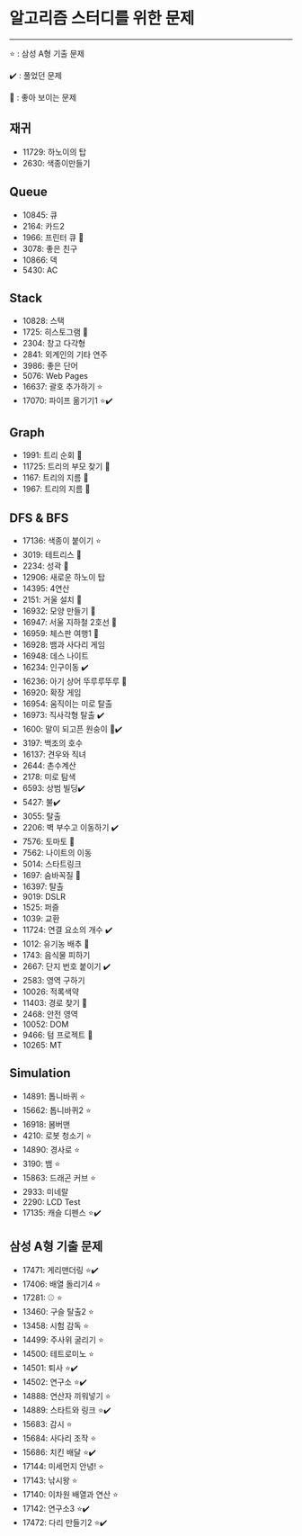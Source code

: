 # 알고리즘 스터디를 위한 문제

---

:star: : 삼성 A형 기출 문제

:heavy_check_mark: : 풀었던 문제

:cherry_blossom: : 좋아 보이는 문제

## 재귀
- 11729: 하노이의 탑
- 2630: 색종이만들기

## Queue

- 10845: 큐
- 2164: 카드2
- 1966: 프린터 큐 :cherry_blossom:
- 3078: 좋은 친구
- 10866: 덱
- 5430: AC



## Stack

- 10828: 스택
- 1725: 히스토그램 :cherry_blossom:
- 2304: 창고 다각형
- 2841: 외계인의 기타 연주
- 3986: 좋은 단어
- 5076: Web Pages
- 16637: 괄호 추가하기 :star:
- 17070: 파이프 옮기기1 :star::heavy_check_mark:



## Graph

- 1991: 트리 순회 :cherry_blossom:
- 11725: 트리의 부모 찾기 :cherry_blossom:
- 1167: 트리의 지름 :cherry_blossom:
- 1967: 트리의 지름 :cherry_blossom:



## DFS & BFS

- 17136: 색종이 붙이기 :star:
- 3019: 테트리스 :cherry_blossom:
- 2234: 성곽 :cherry_blossom:
- 12906: 새로운 하노이 탑
- 14395: 4연산
- 2151: 거울 설치 :cherry_blossom:
- 16932: 모양 만들기 :cherry_blossom:
- 16947: 서울 지하철 2호선 :cherry_blossom:
- 16959: 체스판 여행1 :cherry_blossom:
- 16928: 뱀과 사다리 게임
- 16948: 데스 나이트
- 16234: 인구이동 :heavy_check_mark:
- 16236: 아기 상어 뚜루루뚜루 :cherry_blossom:
- 16920: 확장 게임
- 16954: 움직이는 미로 탈출
- 16973: 직사각형 탈출 :heavy_check_mark:
- 1600: 말이 되고픈 원숭이 :cherry_blossom::heavy_check_mark:
- 3197: 백조의 호수
- 16137: 견우와 직녀
- 2644: 촌수계산
- 2178: 미로 탐색
- 6593: 상범 빌딩:heavy_check_mark:
- 5427: 불:heavy_check_mark:
- 3055: 탈출
- 2206: 벽 부수고 이동하기 :heavy_check_mark:
- 7576: 토마토 :cherry_blossom:
- 7562: 나이트의 이동
- 5014: 스타트링크
- 1697: 숨바꼭질 :cherry_blossom:
- 16397: 탈출
- 9019: DSLR 
- 1525: 퍼즐
- 1039: 교환
- 11724: 연결 요소의 개수 :heavy_check_mark:
- 1012: 유기농 배추 :cherry_blossom:
- 1743: 음식물 피하기
- 2667: 단지 번호 붙이기 :heavy_check_mark:
- 2583: 영역 구하기
- 10026: 적록색약
- 11403: 경로 찾기 :cherry_blossom:
- 2468: 안전 영역 
- 10052: DOM
- 9466: 텀 프로젝트 :cherry_blossom:
- 10265: MT



## Simulation

- 14891: 톱니바퀴 :star:
- 15662: 톱니바퀴2 :star:
- 16918: 봄버맨
- 4210: 로봇 청소기 :star:
- 14890: 경사로 :star:
- 3190: 뱀 :star:
- 15863: 드래곤 커브 :star:
- 2933: 미네랄
- 2290: LCD Test
- 17135: 캐슬 디펜스 :star::heavy_check_mark:



## 삼성 A형 기출 문제

- 17471: 게리맨더링 :star::heavy_check_mark:
- 17406: 배열 돌리기4 :star:
- 17281: ⚾ :star:
- 13460: 구슬 탈출2 :star:
- 13458: 시험 감독 :star:
- 14499: 주사위 굴리기 :star:
- 14500: 테트로미노 :star:
- 14501: 퇴사 :star::heavy_check_mark:
- 14502: 연구소 :star::heavy_check_mark:
- 14888: 연산자 끼워넣기 :star:
- 14889: 스타트와 링크 :star::heavy_check_mark:
- 15683: 감시 :star:
- 15684: 사다리 조작 :star:
- 15686: 치킨 배달 :star::heavy_check_mark:
- 17144: 미세먼지 안녕! :star:
- 17143: 낚시왕 :star:
- 17140: 이차원 배열과 연산 :star:
- 17142: 연구소3 :star::heavy_check_mark:
- 17472: 다리 만들기2 :star::heavy_check_mark:

